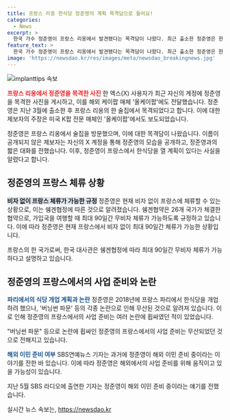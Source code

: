 ```yaml
---
title: 프랑스 리옹 한식당 정준영의 계획 목격담으로 들어요!
categories:
  - News
excerpt: >
  한국 가수 정준영이 프랑스 리옹에서 발견됐다는 목격담이 나왔다. 최근 출소한 정준영은 한 술집에서 포착됐으며 근황을 사진과 함께 SNS에 공유했다. 프랑스 체류 및 계획에 대해 이야기한 것으로 알려졌으며, 현재 프랑스에서 무비자 체류 가능한 상황이다. 논란에 휩싸였던 정준영은 2018년에는 프랑스 파리에서 식당을 개업하려 했으나 무산된 적이 있다. 관련 전문가는 정준영이 해외 이민을 준비 중이라고 전한 바 있다.
feature_text: >
  한국 가수 정준영이 프랑스 리옹에서 발견됐다는 목격담이 나왔다. 최근 출소한 정준영은 한 술집에서 포착됐으며 근황을 사진과 함께 SNS에 공유했다. 프랑스 체류 및 계획에 대해 이야기한 것으로 알려졌으며, 현재 프랑스에서 무비자 체류 가능한 상황이다. 논란에 휩싸였던 정준영은 2018년에는 프랑스 파리에서 식당을 개업하려 했으나 무산된 적이 있다. 관련 전문가는 정준영이 해외 이민을 준비 중이라고 전한 바 있다.
image: 'https://newsdao.kr/res/images/meta/newsdao_breakingnews.jpg'
---
```


<p><img src="https://newsdao.kr/res/images/meta/newsdao_breakingnews.jpg" alt="implanttips 속보" /></p>

<p><b><span style="color: #ee2323;">프랑스 리옹에서 정준영을 목격한 사진</span></b>
한 엑스(X) 사용자가 최근 자신의 계정에 정준영을 목격한 사진을 게시하고, 이를 해외 케이팝 매체 '올케이팝'에도 전달했습니다. 정준영은 지난 3월에 출소한 후 프랑스 리옹의 한 술집에서 목격되었다고 합니다. 이에 대한 제보자의 주장은 미국 K팝 전문 매체인 '올케이팝'에서도 보도되었습니다. </p>

<p data-ke-size="size16">정준영은 프랑스 리옹에서 술집을 방문했으며, 이에 대한 목격담이 나왔습니다. 이름이 공개되지 않은 제보자는 자신의 X 계정을 통해 정준영의 모습을 공개하고, 정준영과의 짧은 대화를 전했습니다. 이후, 정준영이 프랑스에서 한식당을 열 계획이 있다는 사실을 알렸다고 합니다.</p>

<h2 data-ke-size="size26">정준영의 프랑스 체류 상황</h2>

<p><b><span style="background-color: #21538527;">비자 없이 프랑스 체류가 가능한 규정</span></b>
정준영은 현재 비자 없이 프랑스에 체류할 수 있는 상황으로, 이는 쉥겐협정에 따른 것으로 알려졌습니다. 쉥겐협약은 26개 국가가 체결한 협약으로, 가입국을 여행할 때 최대 90일간 무비자 체류가 가능하도록 규정하고 있습니다. 이에 따라 정준영은 현재 프랑스에서 비자 없이 최대 90일간 체류가 가능한 상황입니다.</p>

<p data-ke-size="size16">프랑스의 한 국가로써, 한국 대사관은 쉥겐협정에 따라 최대 90일간 무비자 체류가 가능하다고 설명하고 있습니다.</p>

<h2 data-ke-size="size26">정준영의 프랑스에서의 사업 준비와 논란</h2>

<p><b><span style="color: #1a5490;">파리에서의 식당 개업 계획과 논란</span></b>
정준영은 2018년에 프랑스 파리에서 한식당을 개업하려 했으나, '버닝썬 파문' 등의 각종 논란으로 인해 무산된 것으로 알려져 있습니다. 이로 인해 정준영의 프랑스에서의 사업 준비는 여러 논란에 휩싸였던 적이 있었습니다.</p>

<p data-ke-size="size16">"버닝썬 파문" 등으로 논란에 휩싸인 정준영의 프랑스에서의 사업 준비는 무산되었던 것으로 전해지고 있습니다.</p>

<p><b><span style="color: #1a5490;">해외 이민 준비 여부</span></b>
SBS연예뉴스 기자는 과거에 정준영이 해외 이민 준비 중이라는 이야기를 전한 바 있습니다. 이에 따라 정준영은 해외에서의 사업 준비를 위해 움직이고 있을 가능성이 있습니다.</p>

<p data-ke-size="size16">지난 5월 SBS 라디오에 출연한 기자는 정준영이 해외 이민 준비 중이라는 얘기를 전했습니다.</p>
실시간 뉴스 속보는, <a href="https://newsdao.kr" rel="dofollow">https://newsdao.kr</a>


